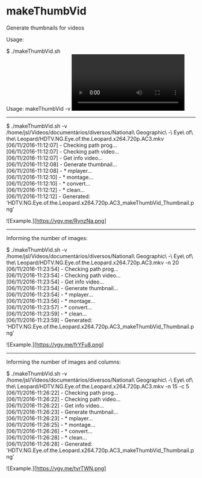 # makeThumbVid
Generate thumbnails for videos

Usage:

$ ./makeThumbVid.sh   
Usage: makeThumbVid -v <VIDEO> [-n <NUM_IMAGES>] [-c <NUM_COLUMNS>]  
Example:   
  makeThumbVid -v /home/myuser/myvideo.mp4            # DEFAULT num_images = 16 , num_columns = 4  
  makeThumbVid -v /home/myuser/myvideo.mp4 -n 20      # 20 images in result...  
  makeThumbVid -v /home/myuser/myvideo.mp4 -c 5       # 5 columns in result...  
  makeThumbVid -v /home/myuser/myvideo.mp4 -n 20 -c 5 # 20 images in result and 5 columns...  


-----------------

$ ./makeThumbVid.sh -v /home/jsl/Vídeos/documentários/diversos/National\ Geographic\ -\ Eye\ of\ the\ 
Leopard/HDTV.NG.Eye.of.the.Leopard.x264.720p.AC3.mkv   
[06/11/2016-11:12:07] - Checking path prog...  
[06/11/2016-11:12:07] - Checking path video...  
[06/11/2016-11:12:07] - Get info video...  
[06/11/2016-11:12:08] - Generate thumbnail...  
[06/11/2016-11:12:08] - * mplayer...  
[06/11/2016-11:12:10] - * montage...  
[06/11/2016-11:12:10] - * convert...  
[06/11/2016-11:12:12] - * clean...  
[06/11/2016-11:12:12] - Generated: 'HDTV.NG.Eye.of.the.Leopard.x264.720p.AC3_makeThumbVid_Thumbnail.png'  

![Example.][https://vgy.me/RynzNa.png] 

-----------------

Informing the number of images:

$ ./makeThumbVid.sh -v /home/jsl/Vídeos/documentários/diversos/National\ Geographic\ -\ Eye\ of\ the\ 
Leopard/HDTV.NG.Eye.of.the.Leopard.x264.720p.AC3.mkv -n 20  
[06/11/2016-11:23:54] - Checking path prog...  
[06/11/2016-11:23:54] - Checking path video...  
[06/11/2016-11:23:54] - Get info video...  
[06/11/2016-11:23:54] - Generate thumbnail...  
[06/11/2016-11:23:54] - * mplayer...  
[06/11/2016-11:23:56] - * montage...  
[06/11/2016-11:23:57] - * convert...  
[06/11/2016-11:23:59] - * clean...  
[06/11/2016-11:23:59] - Generated: 'HDTV.NG.Eye.of.the.Leopard.x264.720p.AC3_makeThumbVid_Thumbnail.png'  

![Example.][https://vgy.me/frYFu8.png]

-----------------

Informing the number of images and columns:

$ ./makeThumbVid.sh -v /home/jsl/Vídeos/documentários/diversos/National\ Geographic\ -\ Eye\ of\ the\ 
Leopard/HDTV.NG.Eye.of.the.Leopard.x264.720p.AC3.mkv -n 15 -c 5  
[06/11/2016-11:26:22] - Checking path prog...  
[06/11/2016-11:26:22] - Checking path video...  
[06/11/2016-11:26:22] - Get info video...  
[06/11/2016-11:26:23] - Generate thumbnail...  
[06/11/2016-11:26:23] - * mplayer...  
[06/11/2016-11:26:25] - * montage...  
[06/11/2016-11:26:26] - * convert...  
[06/11/2016-11:26:28] - * clean...  
[06/11/2016-11:26:28] - Generated: 'HDTV.NG.Eye.of.the.Leopard.x264.720p.AC3_makeThumbVid_Thumbnail.png'  

![Example.][https://vgy.me/tvrTWN.png]
